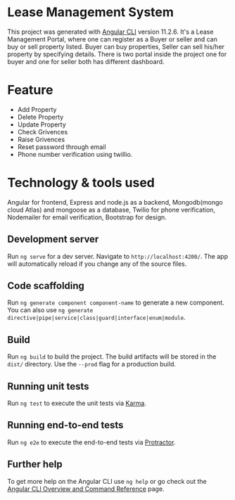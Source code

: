 # Lease Management System

This project was generated with [Angular CLI](https://github.com/angular/angular-cli) version 11.2.6.
It's a Lease Management Portal, where one can register as a Buyer or seller and can buy or sell property listed. Buyer can buy properties, Seller can sell his/her property by specifying details. There is two portal inside the project one for buyer and one for seller both has different dashboard. 
# Feature
 - Add Property
 - Delete Property
 - Update Property
 - Check Grivences
 - Raise Grivences
 - Reset password through email
 - Phone number verification using twillio.

# Technology & tools used
  Angular for frontend, Express and node.js as a backend, Mongodb(mongo cloud Atlas) and mongoose as a database, Twilio for phone verification, Nodemailer for email verification, Bootstrap for design.

## Development server

Run `ng serve` for a dev server. Navigate to `http://localhost:4200/`. The app will automatically reload if you change any of the source files.

## Code scaffolding

Run `ng generate component component-name` to generate a new component. You can also use `ng generate directive|pipe|service|class|guard|interface|enum|module`.

## Build

Run `ng build` to build the project. The build artifacts will be stored in the `dist/` directory. Use the `--prod` flag for a production build.

## Running unit tests

Run `ng test` to execute the unit tests via [Karma](https://karma-runner.github.io).

## Running end-to-end tests

Run `ng e2e` to execute the end-to-end tests via [Protractor](http://www.protractortest.org/).

## Further help

To get more help on the Angular CLI use `ng help` or go check out the [Angular CLI Overview and Command Reference](https://angular.io/cli) page.
